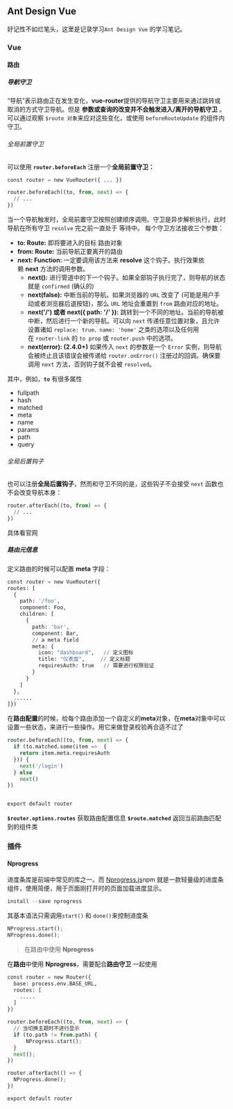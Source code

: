 ## Ant Design Vue

好记性不如烂笔头，这里是记录学习`Ant Design Vue` 的学习笔记。

### Vue

#### 路由

##### 导航守卫

“导航”表示路由正在发生变化，**vue-router**提供的导航守卫主要用来通过跳转或取消的方式守卫导航。但是 **参数或查询的改变并不会触发进入/离开的导航守卫** 。可以通过观察 `$route 对象`来应对这些变化，或使用 `beforeRouteUpdate` 的组件内守卫。

###### 全局前置守卫

可以使用 **`router.beforeEach`** 注册一个**全局前置守卫：**

```python
const router = new VueRouter({ ... })

router.beforeEach((to, from, next) => {
  // ...
})
```

当一个导航触发时，全局前置守卫按照创建顺序调用。守卫是异步解析执行，此时导航在所有守卫 `resolve` 完之前一直处于 等待中。
每个守卫方法接收三个参数：

* **to: Route:** 即将要进入的目标 路由对象
* **from: Route:** 当前导航正要离开的路由
* **next: Function:** 一定要调用该方法来 **resolve** 这个钩子。执行效果依赖 **next** 方法的调用参数。
    * **next():** 进行管道中的下一个钩子。如果全部钩子执行完了，则导航的状态就是 `confirmed` (确认的)
    * **next(false):** 中断当前的导航。如果浏览器的 `URL` 改变了 (可能是用户手动或者浏览器后退按钮)，那么 `URL` 地址会重置到 `from` 路由对应的地址。
    * **next('/') 或者 next({ path: '/' }):** 跳转到一个不同的地址。当前的导航被中断，然后进行一个新的导航。可以向 `next` 传递任意位置对象，且允许设置诸如 `replace: true、name: 'home'` 之类的选项以及任何用在 `router-link` 的 `to prop` 或 `router.push` 中的选项。
    * **next(error): (2.4.0+)** 如果传入 `next` 的参数是一个 `Error` 实例，则导航会被终止且该错误会被传递给 `router.onError()` 注册过的回调。确保要调用 `next` 方法，否则钩子就不会被 `resolved`。

其中，例如，**`to`** 有很多属性
- fullpath
- hash
- matched
- meta
- name
- params
- path
- query

###### 全局后置钩子

也可以注册**全局后置钩子**，然而和守卫不同的是，这些钩子不会接受 `next` 函数也不会改变导航本身：

```python
router.afterEach((to, from) => {
  // ...
})
```
具体看官网

##### 路由元信息

定义路由的时候可以配置 **meta** 字段：

```python
const router = new VueRouter({
routes: [
  {
    path: '/foo',
    component: Foo,
    children: [
      {
        path: 'bar',
        component: Bar,
        // a meta field
        meta: {
          icon: "dashboard",   // 定义图标
          title: "仪表盘",     // 定义标题
          requiresAuth: true   // 需要进行权限验证
        }
      }
    ]
  },
  ......
]})
```
在**路由配置**的时候，给每个路由添加一个自定义的**meta**对象，在**meta**对象中可以设置一些状态，来进行一些操作。用它来做登录校验再合适不过了

```python
router.beforeEach((to, from, next) => {
  if (to.matched.some(item =>  {
    return item.meta.requiresAuth
  })) {
    next('/login')
  } else 
    next()
})


export default router
```

**`$router.options.routes`** 获取路由配置信息
**`$route.matched`** 返回当前路由匹配到的组件类


### 插件

#### Nprogress

进度条库是前端中常见的库之一。而 [Nprogress.js](https://github.com/rstacruz/nprogress)npm 就是一款轻量级的进度条组件，使用简便，用于页面刚打开时的页面加载进度显示。

```python
install --save nprogress
```
其基本语法只需调用`start()` 和 `done()`来控制进度条

```python
NProgress.start();
NProgress.done();
```
> 在路由中使用 **Nprogress**

在**路由**中使用 **Nprogress**，需要配合**路由守卫** 一起使用

```python
const router = new Router({
  base: process.env.BASE_URL,
  routes: [
    .....
  ]
})

router.beforeEach((to, from, next) => {
  // 当切换主题时不进行显示
  if (to.path != from.path) {
      NProgress.start();
  }
  next();
})

router.afterEach(() => {
  NProgress.done();
})

export default router
```